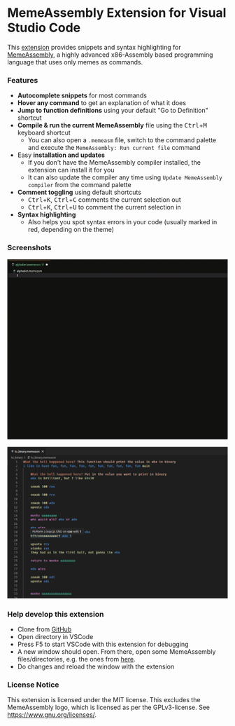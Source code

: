 # MemeAssembly Extension for Visual Studio Code
This [extension](https://marketplace.visualstudio.com/items?itemName=xarantolus.memeassembly) provides snippets and syntax highlighting for [MemeAssembly](https://github.com/kammt/MemeAssembly), a highly advanced x86-Assembly based programming language that uses only memes as commands.

### Features
* **Autocomplete snippets** for most commands
* **Hover any command** to get an explanation of what it does
* **Jump to function definitions** using your default "Go to Definition" shortcut
* **Compile & run the current MemeAssembly** file using the <kbd>Ctrl</kbd>+<kbd>M</kbd> keyboard shortcut
  * You can also open a `.memeasm` file, switch to the command palette and execute the `MemeAssembly: Run current file` command
* Easy **installation and updates**
  * If you don't have the MemeAssembly compiler installed, the extension can install it for you
  * It can also update the compiler any time using `Update MemeAssembly compiler` from the command palette
* **Comment toggling** using default shortcuts
  * <kbd>Ctrl</kbd>+<kbd>K</kbd>, <kbd>Ctrl</kbd>+<kbd>C</kbd> comments the current selection out
  * <kbd>Ctrl</kbd>+<kbd>K</kbd>, <kbd>Ctrl</kbd>+<kbd>U</kbd> to comment the current selection in
* **Syntax highlighting**
  * Also helps you spot syntax errors in your code (usually marked in red, depending on the theme)

### Screenshots

![](img/preview.gif?raw=true)

![](img/screenshot-syntax-highlighting.png?raw=true)

### Help develop this extension
* Clone from [GitHub](https://github.com/xarantolus/MemeAssembly-vscode)
* Open directory in VSCode
* Press F5 to start VSCode with this extension for debugging
* A new window should open. From there, open some MemeAssembly files/directories, e.g. the ones from [here](https://github.com/xarantolus/memeasm).
* Do changes and reload the window with the extension

### License Notice
This extension is licensed under the MIT license. This excludes the MemeAssembly logo, which is licensed as per the GPLv3-license. See https://www.gnu.org/licenses/.

